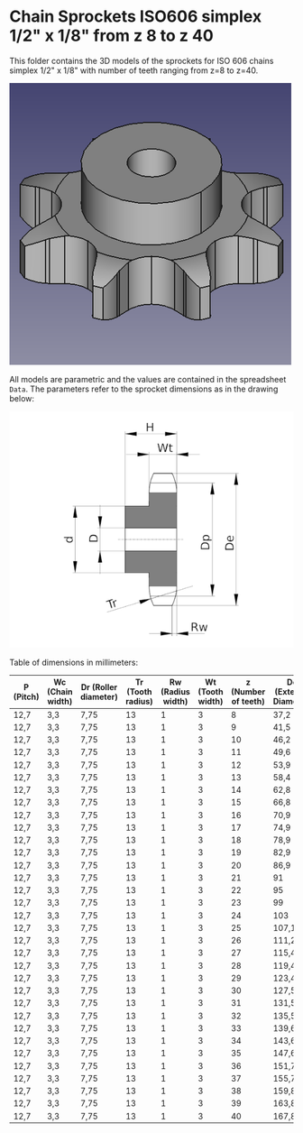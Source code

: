 # Chain Sprockets ISO606 simplex 1/2" x 1/8" from z 8 to z 40

This folder contains the 3D models of the sprockets for ISO 606 chains simplex 1/2" x 1/8" with number of teeth ranging from z=8 to z=40.

![Image](screenshot.png "Sprocket Simplex")

All models are parametric and the values are contained in the spreadsheet `Data`.
The parameters refer to the sprocket dimensions as in the drawing below:

![Drawing](drawing.png "Drawing")

Table of dimensions in millimeters:

P (Pitch)|Wc (Chain width)|Dr (Roller diameter)|Tr (Tooth radius)|Rw (Radius width)|Wt (Tooth width)|z (Number of teeth)|De (External Diameter)|Dp (pitch diameter)|d (Hub diameter)|D (Hole diameter)|H (Total height)
---|---|---|---|---|---|---|---|---|---|---|---
12,7|3,3|7,75|13|1|3|8|37,2|33,18|21|8|14
12,7|3,3|7,75|13|1|3|9|41,5|37,13|25|8|14
12,7|3,3|7,75|13|1|3|10|46,2|41,1|28|8|14
12,7|3,3|7,75|13|1|3|11|49,6|45,07|31|8|16
12,7|3,3|7,75|13|1|3|12|53,9|49,07|35|8|16
12,7|3,3|7,75|13|1|3|13|58,4|53,06|39|8|16
12,7|3,3|7,75|13|1|3|14|62,8|57,07|43|8|16
12,7|3,3|7,75|13|1|3|15|66,8|61,09|47|8|16
12,7|3,3|7,75|13|1|3|16|70,9|65,1|50|10|18
12,7|3,3|7,75|13|1|3|17|74,9|69,11|50|10|18
12,7|3,3|7,75|13|1|3|18|78,9|73,14|50|10|18
12,7|3,3|7,75|13|1|3|19|82,9|77,16|50|10|18
12,7|3,3|7,75|13|1|3|20|86,9|81,19|50|10|18
12,7|3,3|7,75|13|1|3|21|91|85,22|60|12|20
12,7|3,3|7,75|13|1|3|22|95|89,24|60|12|20
12,7|3,3|7,75|13|1|3|23|99|93,27|60|12|20
12,7|3,3|7,75|13|1|3|24|103|97,29|60|12|20
12,7|3,3|7,75|13|1|3|25|107,1|101,33|60|12|20
12,7|3,3|7,75|13|1|3|26|111,2|105,36|70|16|20
12,7|3,3|7,75|13|1|3|27|115,4|109,4|70|16|20
12,7|3,3|7,75|13|1|3|28|119,4|113,42|70|16|20
12,7|3,3|7,75|13|1|3|29|123,4|117,46|70|16|20
12,7|3,3|7,75|13|1|3|30|127,5|121,5|70|16|20
12,7|3,3|7,75|13|1|3|31|131,5|125,54|70|16|20
12,7|3,3|7,75|13|1|3|32|135,5|129,56|70|16|20
12,7|3,3|7,75|13|1|3|33|139,6|133,6|70|16|20
12,7|3,3|7,75|13|1|3|34|143,6|137,64|70|16|20
12,7|3,3|7,75|13|1|3|35|147,6|141,68|70|16|20
12,7|3,3|7,75|13|1|3|36|151,7|145,72|70|16|25
12,7|3,3|7,75|13|1|3|37|155,7|149,76|70|16|25
12,7|3,3|7,75|13|1|3|38|159,8|153,8|70|16|25
12,7|3,3|7,75|13|1|3|39|163,8|157,83|70|16|25
12,7|3,3|7,75|13|1|3|40|167,8|161,87|70|16|25
